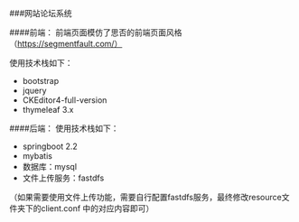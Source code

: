 ###网站论坛系统

####前端：
前端页面模仿了思否的前端页面风格
（https://segmentfault.com/）

使用技术栈如下：
- bootstrap
- jquery
- CKEditor4-full-version
- thymeleaf 3.x

####后端：
使用技术栈如下：
- springboot 2.2
- mybatis
- 数据库：mysql
- 文件上传服务：fastdfs

（如果需要使用文件上传功能，需要自行配置fastdfs服务，最终修改resource文件夹下的client.conf
中的对应内容即可）

